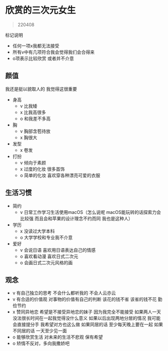 # 欣赏的三次元女生

> 220408

标记说明

- 任何一项x我都无法接受
- 所有v中有几项符合我会觉得我们会合得来
- o项表示比较欣赏 或者并不介意

## 颜值

我还是挺以貌取人的 我觉得这很重要

- 身高
    - v 比我矮
    - x 比我高很多
    - o 和我差不多高
- 胸
    - v 胸部含苞待放
    - x 胸很大
- 发型
    - x 卷发
- 打扮
    - v 倾向于素颜
    - x 过度的化妆 很多首饰
    - o 简单的化妆 喜欢穿各种漂亮可爱的衣服

## 生活习惯

- 简约
    - v 日常工作学习生活使用macOS（怎么说呢 macOS能玩转的话探索力会比较强 而且会和苹果的设计理念不约而同 我也是这种人）
- 学历
    - x 没读过大学本科
    - o 大学学校和专业我不介意
- 爱好
    - v 会说日语 喜欢用日语表达自己的情感
    - o 喜欢看动漫 喜欢日式二次元
    - o 会画日式二次元风格的画

## 观念

- v 有自己独立的思考 不会什么都听我的 不会人云亦云
- v 有合适的价值观
对事物的价值有自己的判断 该花的钱不省 该省的钱不花 勤俭节约
- x 赞同异地恋
希望是不接受异地恋的妹子
因为我完全不能接受 如果两人一天没法很长时间在一起我觉得没什么意义 如果以后出现两地分居的情况 我可能会直接提分手 我希望对方也这么做
如果同居的话 至少每天晚上要在一起
如果不同居的话 一天至少见一面
- o 能够欣赏生活 对未来的生活不悲观 保有希望
- o 矫情不反对，多向我撒娇吧